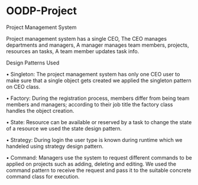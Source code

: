 # OODP-Project
Project Management System

Project management system has a single CEO, The CEO manages departments and managers, A manager manages team members, projects, resources an tasks, A team member updates task info.

Design Patterns Used

• Singleton:
The project management system has only one CEO user to make sure that a single object gets created we applied the singleton pattern on CEO class.

• Factory:
During the registration process, members differ from being team members and managers; according to their job title the factory class handles the object creation.

• State:
Resource can be available or reserved by a task to change the state of a resource we used the state design pattern.

• Strategy:
During login the user type is known during runtime which we handeled using strategy design pattern.

• Command:
Managers use the system to request different commands to be applied on projects such as adding, deleting and editing. We used the command pattern to receive the request and pass it to the suitable concrete command class for execution.
